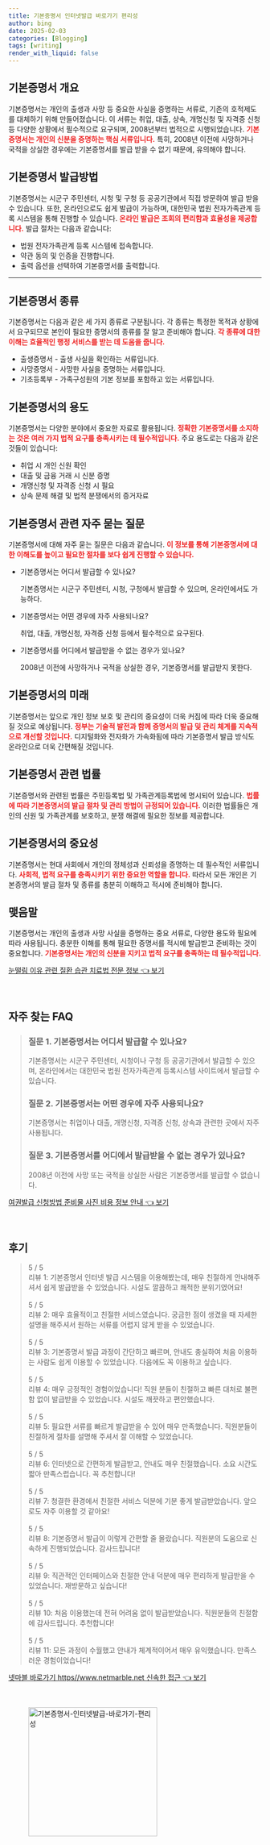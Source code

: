 ```yaml
---
title: 기본증명서 인터넷발급 바로가기 편리성
author: bing
date: 2025-02-03
categories: [Blogging]
tags: [writing]
render_with_liquid: false
---
```

<h2 id='기본증명서_개요'>기본증명서 개요</h2>

<p>기본증명서는 개인의 출생과 사망 등 중요한 사실을 증명하는 서류로, 기존의 호적제도를 대체하기 위해 만들어졌습니다. 이 서류는 취업, 대출, 상속, 개명신청 및 자격증 신청 등 다양한 상황에서 필수적으로 요구되며, 2008년부터 법적으로 시행되었습니다. <b><span style="color: #ee2323;">기본증명서는 개인의 신분을 증명하는 핵심 서류입니다.</span></b> 특히, 2008년 이전에 사망하거나 국적을 상실한 경우에는 기본증명서를 발급 받을 수 없기 때문에, 유의해야 합니다.</p>

<h2 id='기본증명서_발급방법'>기본증명서 발급방법</h2>

<p>기본증명서는 시군구 주민센터, 시청 및 구청 등 공공기관에서 직접 방문하여 발급 받을 수 있습니다. 또한, 온라인으로도 쉽게 발급이 가능하며, 대한민국 법원 전자가족관계 등록 시스템을 통해 진행할 수 있습니다. <b><span style="color: #ee2323;">온라인 발급은 조회의 편리함과 효율성을 제공합니다.</span></b> 발급 절차는 다음과 같습니다:</p>

<ul>
    <li>법원 전자가족관계 등록 시스템에 접속합니다.</li>
    <li>약관 동의 및 인증을 진행합니다.</li>
    <li>출력 옵션을 선택하여 기본증명서를 출력합니다.</li>
</ul>

<hr />

<h2 id='기본증명서_종류'>기본증명서 종류</h2>

<p>기본증명서는 다음과 같은 세 가지 종류로 구분됩니다. 각 종류는 특정한 목적과 상황에서 요구되므로 본인이 필요한 증명서의 종류를 잘 알고 준비해야 합니다. <b><span style="color: #ee2323;">각 종류에 대한 이해는 효율적인 행정 서비스를 받는 데 도움을 줍니다.</span></b></p>

<ul>
    <li>출생증명서 - 출생 사실을 확인하는 서류입니다.</li>
    <li>사망증명서 - 사망한 사실을 증명하는 서류입니다.</li>
    <li>기초등록부 - 가족구성원의 기본 정보를 포함하고 있는 서류입니다.</li>
</ul>

<h2 id='기본증명서_용도'>기본증명서의 용도</h2>

<p>기본증명서는 다양한 분야에서 중요한 자료로 활용됩니다. <b><span style="color: #ee2323;">정확한 기본증명서를 소지하는 것은 여러 가지 법적 요구를 충족시키는 데 필수적입니다.</span></b> 주요 용도로는 다음과 같은 것들이 있습니다:</p>

<ul>
    <li>취업 시 개인 신원 확인</li>
    <li>대출 및 금융 거래 시 신분 증명</li>
    <li>개명신청 및 자격증 신청 시 필요</li>
    <li>상속 문제 해결 및 법적 분쟁에서의 증거자료</li>
</ul>

<h2 id='기본증명서_자주_묻는_질문'>기본증명서 관련 자주 묻는 질문</h2>

<p>기본증명서에 대해 자주 묻는 질문은 다음과 같습니다. <b><span style="color: #ee2323;">이 정보를 통해 기본증명서에 대한 이해도를 높이고 필요한 절차를 보다 쉽게 진행할 수 있습니다.</span></b></p>

<ul>
    <li>기본증명서는 어디서 발급할 수 있나요?
        <p>기본증명서는 시군구 주민센터, 시청, 구청에서 발급할 수 있으며, 온라인에서도 가능하다.</p>
    </li>
    <li>기본증명서는 어떤 경우에 자주 사용되나요?
        <p>취업, 대출, 개명신청, 자격증 신청 등에서 필수적으로 요구된다.</p>
    </li>
    <li>기본증명서를 어디에서 발급받을 수 없는 경우가 있나요?
        <p>2008년 이전에 사망하거나 국적을 상실한 경우, 기본증명서를 발급받지 못한다.</p>
    </li>
</ul>

<h2 id='기본증명서의_미래'>기본증명서의 미래</h2>

<p>기본증명서는 앞으로 개인 정보 보호 및 관리의 중요성이 더욱 커짐에 따라 더욱 중요해질 것으로 예상됩니다. <b><span style="color: #ee2323;">정부는 기술적 발전과 함께 증명서의 발급 및 관리 체계를 지속적으로 개선할 것입니다.</span></b> 디지털화와 전자화가 가속화됨에 따라 기본증명서 발급 방식도 온라인으로 더욱 간편해질 것입니다.</p>

<h2 id='기본증명서_관련_법률'>기본증명서 관련 법률</h2>

<p>기본증명서와 관련된 법률은 주민등록법 및 가족관계등록법에 명시되어 있습니다. <b><span style="color: #ee2323;">법률에 따라 기본증명서의 발급 절차 및 관리 방법이 규정되어 있습니다.</span></b> 이러한 법률들은 개인의 신원 및 가족관계를 보호하고, 분쟁 해결에 필요한 정보를 제공합니다.</p>

<h2 id='기본증명서_의_중요성'>기본증명서의 중요성</h2>

<p>기본증명서는 현대 사회에서 개인의 정체성과 신뢰성을 증명하는 데 필수적인 서류입니다. <b><span style="color: #ee2323;">사회적, 법적 요구를 충족시키기 위한 중요한 역할을 합니다.</span></b> 따라서 모든 개인은 기본증명서의 발급 절차 및 종류를 충분히 이해하고 적시에 준비해야 합니다.</p>

<h2 id='기본증명서_맺음말'>맺음말</h2>

<p>기본증명서는 개인의 출생과 사망 사실을 증명하는 중요 서류로, 다양한 용도와 필요에 따라 사용됩니다. 충분한 이해를 통해 필요한 증명서를 적시에 발급받고 준비하는 것이 중요합니다. <b><span style="color: #ee2323;">기본증명서는 개인의 신분을 지키고 법적 요구를 충족하는 데 필수적입니다.</span></b></p>
<p><a class="click-button" title="눈떨림 이유 관련 질환 습관 치료법 전문 정보" href="https://adkhouse.github.io/posts/%EB%88%88%EB%96%A8%EB%A6%BC-%EC%9D%B4%EC%9C%A0-%EA%B4%80%EB%A0%A8-%EC%A7%88%ED%99%98-%EC%8A%B5%EA%B4%80-%EC%B9%98%EB%A3%8C%EB%B2%95-%EC%A0%84%EB%AC%B8-%EC%A0%95%EB%B3%B4/" rel="dofollow">눈떨림 이유 관련 질환 습관 치료법 전문 정보 👈 보기</a></p><br>
<h2 id='자주_찾는_FAQ'>자주 찾는 FAQ</h2>
<div itemscope="" itemtype="https://schema.org/FAQPage"> 
<blockquote> 
<div itemscope="" itemprop="mainEntity" itemtype="https://schema.org/Question"> 
<h3 itemprop="name">질문 1. 기본증명서는 어디서 발급할 수 있나요?</h3> 
<div itemscope="" itemprop="acceptedAnswer" itemtype="https://schema.org/Answer"> 
<span itemprop="text"> 
<p>기본증명서는 시군구 주민센터, 시청이나 구청 등 공공기관에서 발급할 수 있으며, 온라인에서는 대한민국 법원 전자가족관계 등록시스템 사이트에서 발급할 수 있습니다.</p> 
</span> 
</div> 
</div> 

<div itemscope="" itemprop="mainEntity" itemtype="https://schema.org/Question"> 
<h3 itemprop="name">질문 2. 기본증명서는 어떤 경우에 자주 사용되나요?</h3> 
<div itemscope="" itemprop="acceptedAnswer" itemtype="https://schema.org/Answer"> 
<span itemprop="text"> 
<p>기본증명서는 취업이나 대출, 개명신청, 자격증 신청, 상속과 관련한 곳에서 자주 사용됩니다.</p> 
</span> 
</div> 
</div> 

<div itemscope="" itemprop="mainEntity" itemtype="https://schema.org/Question"> 
<h3 itemprop="name">질문 3. 기본증명서를 어디에서 발급받을 수 없는 경우가 있나요?</h3> 
<div itemscope="" itemprop="acceptedAnswer" itemtype="https://schema.org/Answer"> 
<span itemprop="text"> 
<p>2008년 이전에 사망 또는 국적을 상실한 사람은 기본증명서를 발급할 수 없습니다.</p> 
</span> 
</div> 
</div> 
</blockquote> 
</div>
<p><a class="click-button" title="여권발급 신청방법 준비물 사진 비용 정보 안내" href="https://adkhouse.github.io/posts/%EC%97%AC%EA%B6%8C%EB%B0%9C%EA%B8%89-%EC%8B%A0%EC%B2%AD%EB%B0%A9%EB%B2%95-%EC%A4%80%EB%B9%84%EB%AC%BC-%EC%82%AC%EC%A7%84-%EB%B9%84%EC%9A%A9-%EC%A0%95%EB%B3%B4-%EC%95%88%EB%82%B4/" rel="dofollow">여권발급 신청방법 준비물 사진 비용 정보 안내 👈 보기</a></p><br>
<h2 id='후기'>후기</h2>
<div itemscope itemtype="https://schema.org/Product">
  <blockquote>
  <div itemprop="review" itemscope itemtype="https://schema.org/Review">
      <div itemprop="reviewRating" itemscope itemtype="https://schema.org/Rating"> <span itemprop="ratingValue">5</span> / <span itemprop="bestRating">5</span> </div>
      <span itemprop="reviewBody">리뷰 1: 기본증명서 인터넷 발급 시스템을 이용해봤는데, 매우 친절하게 안내해주셔서 쉽게 발급받을 수 있었습니다. 시설도 깔끔하고 쾌적한 분위기였어요!</span>
  </div>
  <br>
  <div itemprop="review" itemscope itemtype="https://schema.org/Review">
      <div itemprop="reviewRating" itemscope itemtype="https://schema.org/Rating"> <span itemprop="ratingValue">5</span> / <span itemprop="bestRating">5</span> </div>
      <span itemprop="reviewBody">리뷰 2: 매우 효율적이고 친절한 서비스였습니다. 궁금한 점이 생겼을 때 자세한 설명을 해주셔서 원하는 서류를 어렵지 않게 받을 수 있었습니다.</span>
  </div>
  <br>
  <div itemprop="review" itemscope itemtype="https://schema.org/Review">
      <div itemprop="reviewRating" itemscope itemtype="https://schema.org/Rating"> <span itemprop="ratingValue">5</span> / <span itemprop="bestRating">5</span> </div>
      <span itemprop="reviewBody">리뷰 3: 기본증명서 발급 과정이 간단하고 빠르며, 안내도 충실하여 처음 이용하는 사람도 쉽게 이용할 수 있었습니다. 다음에도 꼭 이용하고 싶습니다.</span>
  </div>
  <br>
  <div itemprop="review" itemscope itemtype="https://schema.org/Review">
      <div itemprop="reviewRating" itemscope itemtype="https://schema.org/Rating"> <span itemprop="ratingValue">5</span> / <span itemprop="bestRating">5</span> </div>
      <span itemprop="reviewBody">리뷰 4: 매우 긍정적인 경험이었습니다! 직원 분들이 친절하고 빠른 대처로 불편함 없이 발급받을 수 있었습니다. 시설도 깨끗하고 편안했습니다.</span>
  </div>
  <br>
  <div itemprop="review" itemscope itemtype="https://schema.org/Review">
      <div itemprop="reviewRating" itemscope itemtype="https://schema.org/Rating"> <span itemprop="ratingValue">5</span> / <span itemprop="bestRating">5</span> </div>
      <span itemprop="reviewBody">리뷰 5: 필요한 서류를 빠르게 발급받을 수 있어 매우 만족했습니다. 직원분들이 친절하게 절차를 설명해 주셔서 잘 이해할 수 있었습니다.</span>
  </div>
  <br>
  <div itemprop="review" itemscope itemtype="https://schema.org/Review">
      <div itemprop="reviewRating" itemscope itemtype="https://schema.org/Rating"> <span itemprop="ratingValue">5</span> / <span itemprop="bestRating">5</span> </div>
      <span itemprop="reviewBody">리뷰 6: 인터넷으로 간편하게 발급받고, 안내도 매우 친절했습니다. 소요 시간도 짧아 만족스럽습니다. 꼭 추천합니다!</span>
  </div>
  <br>
  <div itemprop="review" itemscope itemtype="https://schema.org/Review">
      <div itemprop="reviewRating" itemscope itemtype="https://schema.org/Rating"> <span itemprop="ratingValue">5</span> / <span itemprop="bestRating">5</span> </div>
      <span itemprop="reviewBody">리뷰 7: 청결한 환경에서 친절한 서비스 덕분에 기분 좋게 발급받았습니다. 앞으로도 자주 이용할 것 같아요!</span>
  </div>
  <br>
  <div itemprop="review" itemscope itemtype="https://schema.org/Review">
      <div itemprop="reviewRating" itemscope itemtype="https://schema.org/Rating"> <span itemprop="ratingValue">5</span> / <span itemprop="bestRating">5</span> </div>
      <span itemprop="reviewBody">리뷰 8: 기본증명서 발급이 이렇게 간편할 줄 몰랐습니다. 직원분의 도움으로 신속하게 진행되었습니다. 감사드립니다!</span>
  </div>
  <br>
  <div itemprop="review" itemscope itemtype="https://schema.org/Review">
      <div itemprop="reviewRating" itemscope itemtype="https://schema.org/Rating"> <span itemprop="ratingValue">5</span> / <span itemprop="bestRating">5</span> </div>
      <span itemprop="reviewBody">리뷰 9: 직관적인 인터페이스와 친절한 안내 덕분에 매우 편리하게 발급받을 수 있었습니다. 재방문하고 싶습니다!</span>
  </div>
  <br>
  <div itemprop="review" itemscope itemtype="https://schema.org/Review">
      <div itemprop="reviewRating" itemscope itemtype="https://schema.org/Rating"> <span itemprop="ratingValue">5</span> / <span itemprop="bestRating">5</span> </div>
      <span itemprop="reviewBody">리뷰 10: 처음 이용했는데 전혀 어려움 없이 발급받았습니다. 직원분들의 친절함에 감사드립니다. 추천합니다!</span>
  </div>
  <br>
  <div itemprop="review" itemscope itemtype="https://schema.org/Review">
      <div itemprop="reviewRating" itemscope itemtype="https://schema.org/Rating"> <span itemprop="ratingValue">5</span> / <span itemprop="bestRating">5</span> </div>
      <span itemprop="reviewBody">리뷰 11: 모든 과정이 수월했고 안내가 체계적이어서 매우 유익했습니다. 만족스러운 경험이었습니다!</span>
  </div>
  </blockquote>
</div>
<p><a class="click-button" title="넷마블 바로가기 https//www.netmarble.net 신속한 접근" href="https://adkhouse.github.io/posts/%EB%84%B7%EB%A7%88%EB%B8%94-%EB%B0%94%EB%A1%9C%EA%B0%80%EA%B8%B0-httpswww.netmarble.net-%EC%8B%A0%EC%86%8D%ED%95%9C-%EC%A0%91%EA%B7%BC/" rel="dofollow">넷마블 바로가기 https//www.netmarble.net 신속한 접근 👈 보기</a></p><br>
<figure class="image"><img src="https://adkhouse.github.io/assets/img/thumbnail/기본증명서-인터넷발급-바로가기-편리성.webp" alt="기본증명서-인터넷발급-바로가기-편리성" width="256" height="256"></figure>